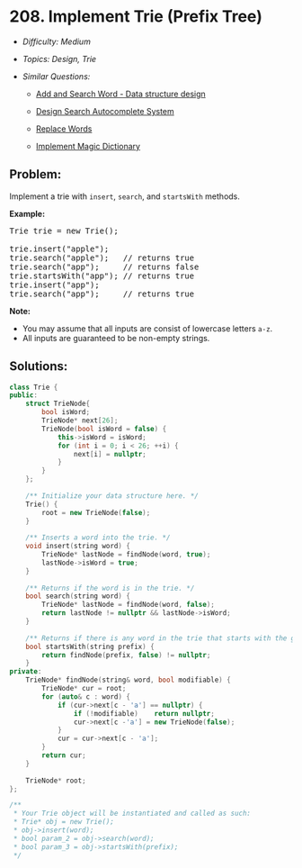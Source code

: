 # 208. Implement Trie (Prefix Tree)

* *Difficulty: Medium*

* *Topics: Design, Trie*

* *Similar Questions:*

  * [Add and Search Word - Data structure design](add-and-search-word-data-structure-design.md)

  * [Design Search Autocomplete System](design-search-autocomplete-system.md)

  * [Replace Words](replace-words.md)

  * [Implement Magic Dictionary](implement-magic-dictionary.md)

## Problem:

<p>Implement a trie with <code>insert</code>, <code>search</code>, and <code>startsWith</code> methods.</p>

<p><b>Example:</b></p>

<pre>
Trie trie = new Trie();

trie.insert(&quot;apple&quot;);
trie.search(&quot;apple&quot;);   // returns true
trie.search(&quot;app&quot;);     // returns false
trie.startsWith(&quot;app&quot;); // returns true
trie.insert(&quot;app&quot;);   
trie.search(&quot;app&quot;);     // returns true
</pre>

<p><b>Note:</b></p>

<ul>
	<li>You may assume that all inputs are consist of lowercase letters <code>a-z</code>.</li>
	<li>All inputs are guaranteed to be non-empty strings.</li>
</ul>

## Solutions:

```c++
class Trie {
public:
    struct TrieNode{
        bool isWord;
        TrieNode* next[26];
        TrieNode(bool isWord = false) {
            this->isWord = isWord;
            for (int i = 0; i < 26; ++i) {
                next[i] = nullptr;
            }
        }
    };
    
    /** Initialize your data structure here. */
    Trie() {
        root = new TrieNode(false);
    }
    
    /** Inserts a word into the trie. */
    void insert(string word) {
        TrieNode* lastNode = findNode(word, true);
        lastNode->isWord = true;
    }
    
    /** Returns if the word is in the trie. */
    bool search(string word) {
        TrieNode* lastNode = findNode(word, false);
        return lastNode != nullptr && lastNode->isWord;
    }
    
    /** Returns if there is any word in the trie that starts with the given prefix. */
    bool startsWith(string prefix) {
        return findNode(prefix, false) != nullptr;
    }
private:
    TrieNode* findNode(string& word, bool modifiable) {
        TrieNode* cur = root;
        for (auto& c : word) {
            if (cur->next[c - 'a'] == nullptr) {
                if (!modifiable)    return nullptr;
                cur->next[c -'a'] = new TrieNode(false);
            }
            cur = cur->next[c - 'a'];
        }
        return cur;
    }
    
    TrieNode* root;  
};

/**
 * Your Trie object will be instantiated and called as such:
 * Trie* obj = new Trie();
 * obj->insert(word);
 * bool param_2 = obj->search(word);
 * bool param_3 = obj->startsWith(prefix);
 */
```
